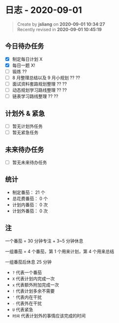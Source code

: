 日志 - 2020-09-01
===

> Create by **jsliang** on **2020-09-01 10:34:27**  
> Recently revised in **2020-09-01 10:45:19**

## 今日待办任务

* [x] 制定每日计划 X
* [x] 每日一题 X!
* [ ] 锻炼 ??
* [ ] 8 月整理总结以及 9 月小规划 ?? ??
* [ ] 面试资料套路规划整理 ?? ??
* [ ] 动态规划学习路线整理 ?? ??
* [ ] 链表学习路线整理 ?? ??

## 计划外 & 紧急

* [ ] 暂无计划外任务
* [ ] 暂无紧急任务

## 未来待办任务

* [ ] 暂无未来待办任务

## 统计

* 制定番茄： 21 个
* 总花费番茄： 0 个
* 计划内番茄： 0 次
* 计划外番茄： 0 次

## 注

一个番茄 = 30 分钟专注 + 3~5 分钟休息

一组番茄 = 4 个番茄，第 1 个用来计划，第 4 个用来总结

一组番茄后休息 25 分钟

* `?` 代表一个番茄
* `X` 代表计划内完成一次
* `x` 代表额外附加完成一次
* `!` 代表计划多余不需要
* `'` 代表内在干扰
* `-` 代表外在干扰
* `U` 代表紧急
* `时间` 代表计划外的事情应该完成的时间
